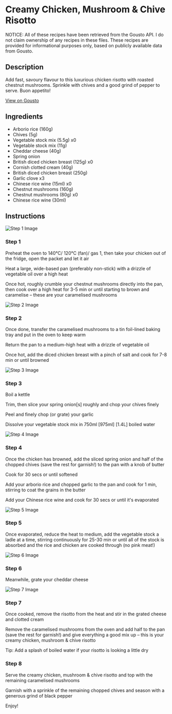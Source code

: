 # Creamy Chicken, Mushroom & Chive Risotto 

NOTICE: All of these recipes have been retrieved from the Gousto API. I do not claim ownership of any recipes in these files. These recipes are provided for informational purposes only, based on publicly available data from Gousto.

## Description

Add fast, savoury flavour to this luxurious chicken risotto with roasted chestnut mushrooms. Sprinkle with chives and a good grind of pepper to serve. Buon appetito!

[View on Gousto](https://www.gousto.co.uk/recipes/cookbook/creamy-chicken-mushroom-chive-risotto)

## Ingredients

- Arborio rice (160g)
- Chives (5g)
- Vegetable stock mix (5.5g) x0
- Vegetable stock mix (11g)
- Cheddar cheese (40g)
- Spring onion
- British diced chicken breast (125g) x0
- Cornish clotted cream (40g)
- British diced chicken breast (250g)
- Garlic clove x3
- Chinese rice wine (15ml) x0
- Chestnut mushrooms (160g)
- Chestnut mushrooms (80g) x0
- Chinese rice wine (30ml)

## Instructions

![Step 1 Image](https://production-media.gousto.co.uk/cms/recipe-step-image/step-1-1633340172790-x200.jpg)

### Step 1

Preheat the oven to 140°C/ 120°C (fan)/ gas 1, then take your chicken out of the fridge, open the packet and let it air

Heat a large, wide-based pan (preferably non-stick) with a drizzle of vegetable oil over a high heat

Once hot, roughly crumble your chestnut mushrooms directly into the pan, then cook over a high heat for 3-5 min or until starting to brown and caramelise – these are your caramelised mushrooms

![Step 2 Image](https://production-media.gousto.co.uk/cms/recipe-step-image/step-2-1633340176449-x200.jpg)

### Step 2

Once done, transfer the caramelised mushrooms to a tin foil-lined baking tray and put in the oven to keep warm

Return the pan to a medium-high heat with a drizzle of vegetable oil

Once hot, add the diced chicken breast with a pinch of salt and cook for 7-8 min or until browned

![Step 3 Image](https://production-media.gousto.co.uk/cms/recipe-step-image/Step-3-1633340179779-x200.jpg)

### Step 3

Boil a kettle

Trim, then slice your spring onion[s] roughly and chop your chives finely

Peel and finely chop (or grate) your garlic

Dissolve your vegetable stock mix in 750ml <span class="text-purple">[975ml]</span> <span class="text-danger">[1.4L]</span> boiled water

![Step 4 Image](https://production-media.gousto.co.uk/cms/recipe-step-image/step-4-1633340183866-x200.jpg)

### Step 4

Once the chicken has browned, add the sliced spring onion and half of the chopped chives (save the rest for garnish!) to the pan with a knob of butter

Cook for 30 secs or until softened

Add your arborio rice and chopped garlic to the pan and cook for 1 min, stirring to coat the grains in the butter

Add your Chinese rice wine and cook for 30 secs or until it's evaporated

![Step 5 Image](https://production-media.gousto.co.uk/cms/recipe-step-image/step-5-1633340186954-x200.jpg)

### Step 5

Once evaporated, reduce the heat to medium, add the vegetable stock a ladle at a time, stirring continuously for 25-30 min or until all of the stock is absorbed and the rice and chicken are cooked through (no pink meat!)

![Step 6 Image](https://production-media.gousto.co.uk/cms/recipe-step-image/Step-6-1633340190974-x200.jpg)

### Step 6

Meanwhile, grate your cheddar cheese

![Step 7 Image](https://production-media.gousto.co.uk/cms/recipe-step-image/step-7-1633340195699-x200.jpg)

### Step 7

Once cooked, remove the risotto from the heat and stir in the grated cheese and clotted cream

Remove the caramelised mushrooms from the oven and add half to the pan (save the rest for garnish!) and give everything a good mix up – this is your creamy chicken, mushroom & chive risotto

Tip: Add a splash of boiled water if your risotto is looking a little dry

### Step 8

Serve the creamy chicken, mushroom & chive risotto and top with the remaining caramelised mushrooms

Garnish with a sprinkle of the remaining chopped chives and season with a generous grind of black pepper

Enjoy!

